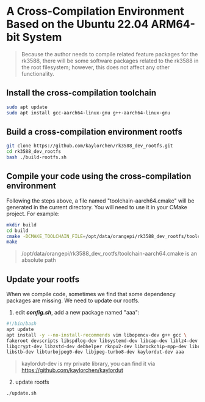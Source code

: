 # A Cross-Compilation Environment Based on the Ubuntu 22.04 ARM64-bit System

> Because the author needs to compile related feature packages for the rk3588, there will be some software packages related to the rk3588 in the root filesystem; however, this does not affect any other functionality.

## Install the cross-compilation toolchain
```bash
sudo apt update
sudo apt install gcc-aarch64-linux-gnu g++-aarch64-linux-gnu
```

## Build a cross-compilation environment rootfs

```bash
git clone https://github.com/kaylorchen/rk3588_dev_rootfs.git
cd rk3588_dev_rootfs
bash ./build-rootfs.sh
```

## Compile your code using the cross-compilation environment
Following the steps above, a file named "toolchain-aarch64.cmake" will be generated in the current directory. You will need to use it in your CMake project.
For example:
```bash
mkdir build
cd build
cmake -DCMAKE_TOOLCHAIN_FILE=/opt/data/orangepi/rk3588_dev_rootfs/toolchain-aarch64.cmake -DCMAKE_EXPORT_COMPILE_COMMANDS=ON ..
make 
```
> /opt/data/orangepi/rk3588_dev_rootfs/toolchain-aarch64.cmake is an absolute path


## Update your rootfs
When we compile code, sometimes we find that some dependency packages are missing. We need to update our rootfs.  
1. edit ***_config.sh_***, add a new package named "aaa":
```bash
#!/bin/bash
apt update
apt install -y --no-install-recommends vim libopencv-dev g++ gcc \
fakeroot devscripts libspdlog-dev libsystemd-dev libcap-dev liblz4-dev \
libgcrypt-dev libzstd-dev debhelper rknpu2-dev librockchip-mpp-dev librga-dev \
libstb-dev libturbojpeg0-dev libjpeg-turbo8-dev kaylordut-dev aaa
```
> kaylordut-dev is my private library, you can find it via https://github.com/kaylorchen/kaylordut


2. update rootfs
```bash
./update.sh
```



